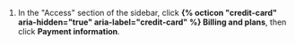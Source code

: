 1. In the "Access" section of the sidebar, click **{% octicon "credit-card" aria-hidden="true" aria-label="credit-card" %} Billing and plans**, then click **Payment information**.
